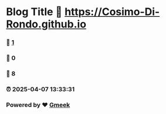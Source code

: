 # Blog Title :link: https://Cosimo-Di-Rondo.github.io 
### :page_facing_up: [1](https://Cosimo-Di-Rondo.github.io/tag.html) 
### :speech_balloon: 0 
### :hibiscus: 8 
### :alarm_clock: 2025-04-07 13:33:31 
### Powered by :heart: [Gmeek](https://github.com/Meekdai/Gmeek)
